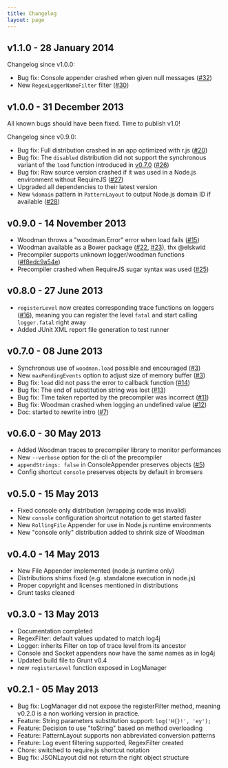 ```yaml
---
title: Changelog
layout: page
---
```


## <a id="v1.1.0"></a>v1.1.0 - 28 January 2014

Changelog since v1.0.0:

- Bug fix: Console appender crashed when given null messages ([#32](https://github.com/joshfire/woodman/issues/32))
- New `RegexLoggerNameFilter` filter ([#30](https://github.com/joshfire/woodman/issues/30))

## <a id="v1.0.0"></a>v1.0.0 - 31 December 2013

All known bugs should have been fixed. Time to publish v1.0!

Changelog since v0.9.0:

- Bug fix: Full distribution crashed in an app optimized with r.js ([#20](https://github.com/joshfire/woodman/issues/20))
- Bug fix: The `disabled` distribution did not support the synchronous variant of the `load` function introduced in [v0.7.0](#v0.7.0) ([#26](https://github.com/joshfire/woodman/issues/26))
- Bug fix: Raw source version crashed if it was used in a Node.js environment without RequireJS ([#27](https://github.com/joshfire/woodman/issues/27))
- Upgraded all dependencies to their latest version
- New `%domain` pattern in `PatternLayout` to output Node.js domain ID if available ([#28](https://github.com/joshfire/woodman/issues/28))

## <a id="v0.9.0"></a>v0.9.0 - 14 November 2013

- Woodman throws a "woodman.Error" error when load fails ([#15](https://github.com/joshfire/woodman/issues/15))
- Woodman available as a Bower package ([#22](https://github.com/joshfire/woodman/issues/22), [#23](https://github.com/joshfire/woodman/issues/23)), thx @elskwid
- Precompiler supports unknown logger/woodman functions ([#f8edc9a54e](https://github.com/joshfire/woodman/commit/f8edc9a54e156807c3556c3bb66db71ec018a43e))
- Precompiler crashed when RequireJS sugar syntax was used ([#25](https://github.com/joshfire/woodman/issues/25))

## <a id="v0.8.0"></a>v0.8.0 - 27 June 2013

- `registerLevel` now creates corresponding trace functions on loggers ([#16](https://github.com/joshfire/woodman/issues/16)), meaning you can register the level `fatal` and start calling `logger.fatal` right away
- Added JUnit XML report file generation to test runner


## <a id="v0.7.0"></a>v0.7.0 - 08 June 2013

- Synchronous use of `woodman.load` possible and encouraged ([#3](https://github.com/joshfire/woodman/issues/3))
- New `maxPendingEvents` option to adjust size of memory buffer ([#3](https://github.com/joshfire/woodman/issues/3))
- Bug fix: `load` did not pass the error to callback function ([#14](https://github.com/joshfire/woodman/issues/14))
- Bug fix: The end of substitution string was lost ([#13](https://github.com/joshfire/woodman/issues/13))
- Bug fix: Time taken reported by the precompiler was incorrect ([#11](https://github.com/joshfire/woodman/issues/11))
- Bug fix: Woodman crashed when logging an undefined value ([#12](https://github.com/joshfire/woodman/issues/12))
- Doc: started to rewrite intro ([#7](https://github.com/joshfire/woodman/issues/7))


## <a id="v0.6.0"></a>v0.6.0 - 30 May 2013

- Added Woodman traces to precompiler library to monitor performances
- New `--verbose` option for the cli of the precompiler
- `appendStrings: false` in ConsoleAppender preserves objects ([#5](https://github.com/joshfire/woodman/issues/5))
- Config shortcut `console` preserves objects by default in browsers


## <a id="v0.5.0"></a>v0.5.0 - 15 May 2013

- Fixed console only distribution (wrapping code was invalid)
- New `console` configuration shortcut notation to get started faster
- New `RollingFile` Appender for use in Node.js runtime environments
- New "console only" distribution added to shrink size of Woodman


## <a id="v0.4.0"></a>v0.4.0 - 14 May 2013

- New File Appender implemented (node.js runtime only)
- Distributions shims fixed (e.g. standalone execution in node.js)
- Proper copyright and licenses mentioned in distributions
- Grunt tasks cleaned


## <a id="v0.3.0"></a>v0.3.0 - 13 May 2013

- Documentation completed
- RegexFilter: default values updated to match log4j
- Logger: inherits Filter on top of trace level from its ancestor
- Console and Socket appenders now have the same names as in log4j
- Updated build file to Grunt v0.4
- new `registerLevel` function exposed in LogManager


## <a id="v0.2.1"></a>v0.2.1 - 05 May 2013

- Bug fix: LogManager did not expose the registerFilter method,
meaning v0.2.0 is a non working version in practice.
- Feature: String parameters substitution support: `log('H{}!', 'ey');`
- Feature: Decision to use "toString" based on method overloading
- Feature: PatternLayout supports non abbreviated conversion patterns
- Feature: Log event filtering supported, RegexFilter created
- Chore: switched to require.js shortcut notation
- Bug fix: JSONLayout did not return the right object structure
